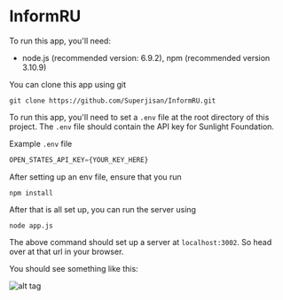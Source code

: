 # InformRU

To run this app, you'll need:

 * node.js (recommended version: 6.9.2), npm (recommended version 3.10.9)

You can clone this app using git

```
git clone https://github.com/Superjisan/InformRU.git
```

To run this app, you'll need to set a `.env` file at the root directory of this project. The `.env` file should contain the API key for Sunlight Foundation.

Example `.env` file

```javascript
OPEN_STATES_API_KEY={YOUR_KEY_HERE}
```

After setting up an env file, ensure that you run

```
npm install
```

After that is all set up, you can run the server using

```
node app.js
```

The above command should set up a server at `localhost:3002`. So head over at that url in your browser.

You should see something like this:

![alt tag](https://raw.githubusercontent.com/superjisan/InformRU/master/informRUDemo.gif)
